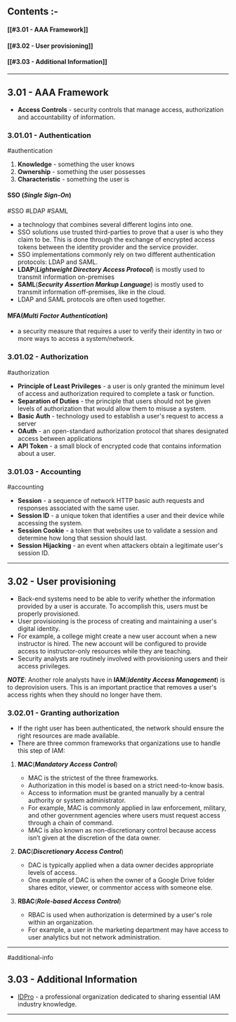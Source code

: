
## Contents :-

#### [[#3.01 - AAA Framework]]
#### [[#3.02 - User provisioning]]
#### [[#3.03 - Additional Information]]

---

## 3.01 - AAA Framework

- **Access Controls** - security controls that manage access, authorization and accountability of information.

### 3.01.01 - **Authentication**

#authentication

1. **Knowledge** - something the user knows
2. **Ownership** - something the user possesses
3. **Characteristic** - something the user is 

#### SSO (*Single Sign-On*) 

#SSO #LDAP #SAML

- a technology that combines several different logins into one.
- SSO solutions use trusted third-parties to prove that a user is who they claim to be. This is done through the exchange of encrypted access tokens between the identity provider and the service provider.
- SSO implementations commonly rely on two different authentication protocols: LDAP and SAML. 
- **LDAP**(***Lightweight Directory Access Protocol***) is mostly used to transmit information on-premises
- **SAML**(***Security Assertion Markup Language***) is mostly used to transmit information off-premises, like in the cloud.
- LDAP and SAML protocols are often used together.

#### MFA(*Multi Factor Authentication*) 

- a security measure that requires a user to verify their identity in two or more ways to access a system/network.

### 3.01.02 - **Authorization**

#authorization

- **Principle of Least Privileges** - a user is only granted the minimum level of access and authorization required to complete a task or function.
- **Separation of Duties** - the principle that users should not be given levels of authorization that would allow them to misuse a system.
- **Basic Auth** - technology used to establish a user's request to access a server
- **OAuth** - an open-standard authorization protocol that shares designated access between applications 
- **API Token** - a small block of encrypted code that contains information about a user.
	
### 3.01.03 - **Accounting**

#accounting

- **Session** - a sequence of network HTTP basic auth requests and responses associated with the same user.
- **Session ID** - a unique token that identifies a user and their device while accessing the system.
- **Session Cookie** - a token that websites use to validate a session and determine how long that session should last.
- **Session Hijacking** - an event when attackers obtain a legitimate user's session ID.

---

## 3.02 - User provisioning

- Back-end systems need to be able to verify whether the information provided by a user is accurate. To accomplish this, users must be properly provisioned. 
- User provisioning is the process of creating and maintaining a user's digital identity. 
- For example, a college might create a new user account when a new instructor is hired. The new account will be configured to provide access to instructor-only resources while they are teaching. 
- Security analysts are routinely involved with provisioning users and their access privileges.

***NOTE***: Another role analysts have in **IAM**(***Identity Access Management***) is to deprovision users. This is an important practice that removes a user's access rights when they should no longer have them.

### 3.02.01 - Granting authorization

- If the right user has been authenticated, the network should ensure the right resources are made available. 
- There are three common frameworks that organizations use to handle this step of IAM:

1. **MAC**(***Mandatory Access Control***)
	- MAC is the strictest of the three frameworks. 
	- Authorization in this model is based on a strict need-to-know basis. 
	- Access to information must be granted manually by a central authority or system administrator. 
	- For example, MAC is commonly applied in law enforcement, military, and other government agencies where users must request access through a chain of command. 
	- MAC is also known as non-discretionary control because access isn’t given at the discretion of the data owner.

2. **DAC**(***Discretionary Access Control***)
	- DAC is typically applied when a data owner decides appropriate levels of access. 
	- One example of DAC is when the owner of a Google Drive folder shares editor, viewer, or commentor access with someone else.

3. **RBAC**(***Role-based Access Control***)
	- RBAC is used when authorization is determined by a user's role within an organization. 
	- For example, a user in the marketing department may have access to user analytics but not network administration.

---

#additional-info 

## 3.03 - Additional Information

- [IDPro](https://idpro.org/) - a professional organization dedicated to sharing essential IAM industry knowledge.

---
